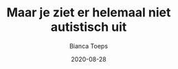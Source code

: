 ---
title: "Maar je ziet er helemaal niet autistisch uit"
author: "Bianca Toeps"
isbn: "9463491082"
isbn13: "9789463491082"
rating: "3"
publisher: "Blossom Books Bold"
pages: "220"
publishYear: "2019"
read: "2020"
goodreads_id: "43372969"
language: "nl"
date: "2020-08-28"
---